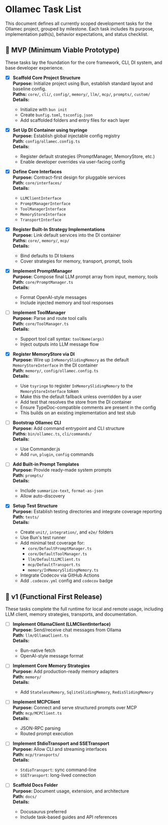 # Ollamec Task List

This document defines all currently scoped development tasks for the Ollamec project, grouped by milestone. Each task includes its purpose, implementation path(s), behavior expectations, and status checklist.

## 🥇 MVP (Minimum Viable Prototype)
These tasks lay the foundation for the core framework, CLI, DI system, and base developer experience.

- [x] **Scaffold Core Project Structure**  
  **Purpose:** Initialize project using Bun, establish standard layout and baseline config.  
  **Paths:** `core/`, `cli/`, `config/`, `memory/`, `llm/`, `mcp/`, `prompts/`, `custom/`  
  **Details:**
  - Initialize with `bun init`
  - Create `bunfig.toml`, `tsconfig.json`
  - Add scaffolded folders and entry files for each layer

- [x] **Set Up DI Container using tsyringe**  
  **Purpose:** Establish global injectable config registry  
  **Path:** `config/ollamec.config.ts`  
  **Details:**
  - Register default strategies (PromptManager, MemoryStore, etc.)
  - Enable developer overrides via user-facing config

- [x] **Define Core Interfaces**  
  **Purpose:** Contract-first design for pluggable services  
  **Path:** `core/interfaces/`  
  **Details:**
  - `LLMClientInterface`
  - `PromptManagerInterface`
  - `ToolManagerInterface`
  - `MemoryStoreInterface`
  - `TransportInterface`

- [x] **Register Built-In Strategy Implementations**  
  **Purpose:** Link default services into the DI container  
  **Paths:** `core/`, `memory/`, `mcp/`  
  **Details:**
  - Bind defaults to DI tokens
  - Cover strategies for memory, transport, prompt, tools

- [x] **Implement PromptManager**  
  **Purpose:** Compose final LLM prompt array from input, memory, tools  
  **Path:** `core/PromptManager.ts`  
  **Details:**
  - Format OpenAI-style messages
  - Include injected memory and tool responses

- [ ] **Implement ToolManager**  
  **Purpose:** Parse and route tool calls  
  **Path:** `core/ToolManager.ts`  
  **Details:**
  - Support tool call syntax: `toolName(args)`
  - Inject outputs into LLM message flow

- [x] **Register MemoryStore via DI**  
  **Purpose:** Wire up `InMemorySlidingMemory` as the default `MemoryStoreInterface` in the DI container  
  **Path:** `memory/`, `config/ollamec.config.ts`  
  **Details:**
  - Use `tsyringe` to register `InMemorySlidingMemory` to the `MemoryStoreInterface` token
  - Make this the default fallback unless overridden by a user
  - Add test that resolves the store from the DI container
  - Ensure TypeDoc-compatible comments are present in the config
  - This builds on an existing implementation and test stub

- [ ] **Bootstrap Ollamec CLI**  
  **Purpose:** Add command entrypoint and CLI structure  
  **Paths:** `bin/ollamec.ts`, `cli/commands/`  
  **Details:**
  - Use Commander.js
  - Add `run`, `plugin`, `config` commands

- [ ] **Add Built-in Prompt Templates**  
  **Purpose:** Provide ready-made system prompts  
  **Path:** `prompts/`  
  **Details:**
  - Include `summarize-text`, `format-as-json`
  - Allow auto-discovery

- [x] **Setup Test Structure**  
  **Purpose:** Establish testing directories and integrate coverage reporting  
  **Path:** `tests/`  
  **Details:**
  - Create `unit/`, `integration/`, and `e2e/` folders
  - Use Bun's test runner
  - Add minimal test coverage for:
    - `core/DefaultPromptManager.ts`
    - `core/DefaultToolManager.ts`
    - `llm/DefaultLLMClient.ts`
    - `mcp/DefaultTransport.ts`
    - `memory/InMemorySlidingMemory.ts`
  - Integrate Codecov via GitHub Actions
  - Add `.codecov.yml` config and `codecov` badge

## 🚀 v1 (Functional First Release)

These tasks complete the full runtime for local and remote usage, including LLM client, memory strategies, transports, and documentation.

- [ ] **Implement OllamaClient (LLMClientInterface)**  
  **Purpose:** Send/receive chat messages from Ollama  
  **Path:** `llm/OllamaClient.ts`  
  **Details:**
  - Bun-native fetch
  - OpenAI-style message format

- [ ] **Implement Core Memory Strategies**  
  **Purpose:** Add production-ready memory adapters  
  **Path:** `memory/`  
  **Details:**
  - Add `StatelessMemory`, `SqliteSlidingMemory`, `RedisSlidingMemory`

- [ ] **Implement MCPClient**  
  **Purpose:** Connect and serve structured prompts over MCP  
  **Path:** `mcp/MCPClient.ts`  
  **Details:**
  - JSON-RPC parsing
  - Routed prompt execution

- [ ] **Implement StdioTransport and SSETransport**  
  **Purpose:** Allow CLI and streaming interfaces  
  **Path:** `mcp/transports/`  
  **Details:**
  - `StdioTransport`: sync command-line
  - `SSETransport`: long-lived connection

- [ ] **Scaffold Docs Folder**  
  **Purpose:** Document usage, extension, and architecture  
  **Path:** `docs/`  
  **Details:**
  - Docusaurus preferred
  - Include task-based guides and API references

